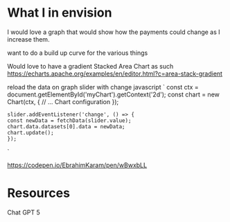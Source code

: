 # What I in envision

I would love a graph that would show how the payments could change as I increase them. 

want to do a build up curve for the various things

Would love to have a gradient Stacked Area Chart as such
https://echarts.apache.org/examples/en/editor.html?c=area-stack-gradient

reload the data on graph slider with change javascript
`
    const ctx = document.getElementById('myChart').getContext('2d');
    const chart = new Chart(ctx, {
    // ... Chart configuration
    });

    slider.addEventListener('change', () => {
    const newData = fetchData(slider.value); 
    chart.data.datasets[0].data = newData;
    chart.update();
    });
`

https://codepen.io/EbrahimKaram/pen/wBwxbLL


# Resources

Chat GPT 5
